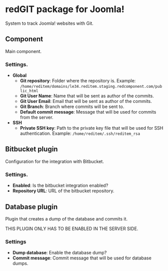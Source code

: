 # redGIT package for Joomla!  

System to track Joomla! websites with Git.  

## Component

Main component.  

### Settings.

* **Global**
    * **Git repository**: Folder where the repository is. Example: `/home/reditem/domains/le34.reditem.staging.redcomponent.com/public_html`
    * **Git User Name**: Name that will be sent as author of the commits.  
    * **Git User Email**: Email that will be sent as author of the commits.  
    * **Git Branch**: Branch where commits will be sent to.
    * **Default commit message**: Message that will be used for commits from the server.
* **SSH**
    * **Private SSH key**: Path to the private key file that will be used for SSH authentication. Example: `/home/reditem/.ssh/reditem_rsa`	

## Bitbucket plugin

Configuration for the integration with Bitbucket.  

### Settings.

* **Enabled**: Is the bitbucket integration enabled?
* **Repository URL**: URL of the bitbucket repository.

## Database plugin

Plugin that creates a dump of the database and commits it. 

THIS PLUGIN ONLY HAS TO BE ENABLED IN THE SERVER SIDE.  

### Settings  

* **Dump database**: Enable the database dump?  
* **Commit message**: Commit message that will be used for database dumps.  
